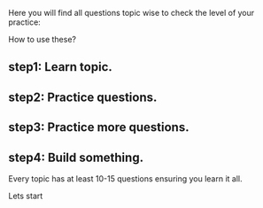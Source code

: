 Here you will find all questions topic wise to check the level of your practice:


How to use these?
## step1: Learn topic.
## step2: Practice questions.
## step3: Practice more questions.
## step4: Build something.

Every topic has at least 10-15 questions ensuring you learn it all.

Lets start